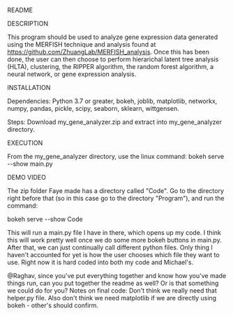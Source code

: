 README

DESCRIPTION

This program should be used to analyze gene expression data generated using the MERFISH technique and analysis found at https://github.com/ZhuangLab/MERFISH_analysis. Once
this has been done, the user can then choose to perform hierarichal latent tree analysis (HLTA), clustering, the RIPPER algorithm, the random forest algorithm, a neural
network, or gene expression analysis.


INSTALLATION

Dependencies: Python 3.7 or greater, bokeh, joblib, matplotlib, networkx, numpy, pandas, pickle, scipy, seaborn, sklearn, wittgensen.

Steps: Download my_gene_analyzer.zip and extract into my_gene_analyzer directory.


EXECUTION

From the my_gene_analyzer directory, use the linux command:
     bokeh serve --show main.py


DEMO VIDEO



The zip folder Faye made has a directory called "Code". Go to the directory right before that (so in this case go to the directory "Program"), and run the command:

bokeh serve --show Code

This will run a main.py file I have in there, which opens up my code. I think this will work pretty well once we do some more bokeh buttons in main.py. After that, we can just
continually call different python files. Only thing I haven't accounted for yet is how the user chooses which file they want to use. Right now it is hard coded into both my code
and Michael's.

@Raghav, since you've put everything together and know how you've made things run, can you put together the readme as well? Or is that something we could do for you?
Notes on final code: Don't think we really need that helper.py file. Also don't think we need matplotlib if we are directly using bokeh - other's should confirm.
